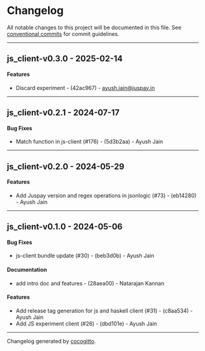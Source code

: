 # Changelog
All notable changes to this project will be documented in this file. See [conventional commits](https://www.conventionalcommits.org/) for commit guidelines.

- - -
## js_client-v0.3.0 - 2025-02-14
#### Features
- Discard experiment - (42ac967) - ayush.jain@juspay.in

- - -

## js_client-v0.2.1 - 2024-07-17
#### Bug Fixes
- Match function in js-client (#176) - (5d3b2aa) - Ayush Jain

- - -

## js_client-v0.2.0 - 2024-05-29
#### Features
- Add Juspay version and regex operations in jsonlogic (#73) - (eb14280) - Ayush Jain

- - -

## js_client-v0.1.0 - 2024-05-06
#### Bug Fixes
- js-client bundle update (#30) - (beb3d0b) - Ayush Jain
#### Documentation
-  add intro doc and features - (28aea00) - Natarajan Kannan
#### Features
- Add release tag generation for js and haskell client (#31) - (c8aa534) - Ayush Jain
- Add JS experiment client (#26) - (dbd101e) - Ayush Jain

- - -

Changelog generated by [cocogitto](https://github.com/cocogitto/cocogitto).